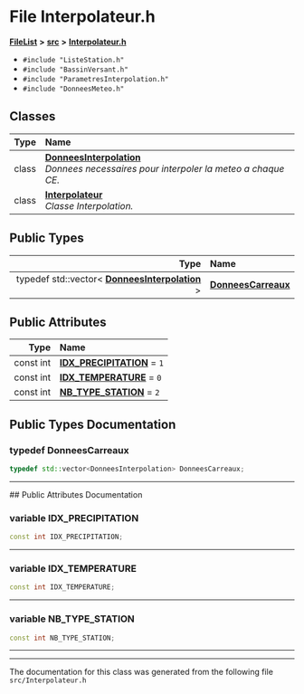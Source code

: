 

# File Interpolateur.h



[**FileList**](files.md) **>** [**src**](dir_68267d1309a1af8e8297ef4c3efbcdba.md) **>** [**Interpolateur.h**](Interpolateur_8h.md)





* `#include "ListeStation.h"`
* `#include "BassinVersant.h"`
* `#include "ParametresInterpolation.h"`
* `#include "DonneesMeteo.h"`















## Classes

| Type | Name |
| ---: | :--- |
| class | [**DonneesInterpolation**](classDonneesInterpolation.md) <br>_Donnees necessaires pour interpoler la meteo a chaque CE._  |
| class | [**Interpolateur**](classInterpolateur.md) <br>_Classe Interpolation._  |


## Public Types

| Type | Name |
| ---: | :--- |
| typedef std::vector&lt; [**DonneesInterpolation**](classDonneesInterpolation.md) &gt; | [**DonneesCarreaux**](#typedef-donneescarreaux)  <br> |




## Public Attributes

| Type | Name |
| ---: | :--- |
|  const int | [**IDX\_PRECIPITATION**](#variable-idx_precipitation)   = `1`<br> |
|  const int | [**IDX\_TEMPERATURE**](#variable-idx_temperature)   = `0`<br> |
|  const int | [**NB\_TYPE\_STATION**](#variable-nb_type_station)   = `2`<br> |












































## Public Types Documentation




### typedef DonneesCarreaux 

```C++
typedef std::vector<DonneesInterpolation> DonneesCarreaux;
```




<hr>
## Public Attributes Documentation




### variable IDX\_PRECIPITATION 

```C++
const int IDX_PRECIPITATION;
```




<hr>



### variable IDX\_TEMPERATURE 

```C++
const int IDX_TEMPERATURE;
```




<hr>



### variable NB\_TYPE\_STATION 

```C++
const int NB_TYPE_STATION;
```




<hr>

------------------------------
The documentation for this class was generated from the following file `src/Interpolateur.h`

